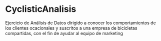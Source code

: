 # CyclisticAnalisis
Ejercicio de Análisis de Datos dirigido a conocer los comportamientos de los clientes ocacionales y suscritos a una empresa de bicicletas compartidas, con el fin de ayudar al equipo de marketing

